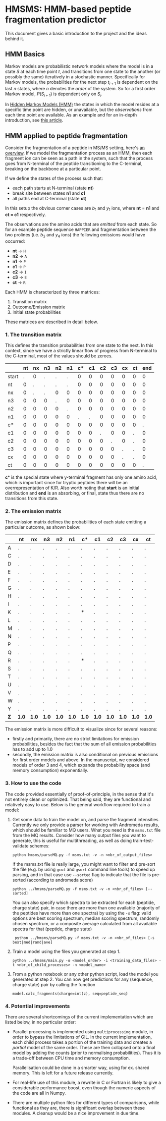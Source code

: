 # HMSMS: HMM-based peptide fragmentation predictor
This document gives a basic introduction to the project and the ideas behind it.

## HMM Basics
Markov models are probabilistic network models where the model is in a state $S$ at each time point $t$, and transitions from one state to the another (or possibly the same) iteratively in a stochastic manner. Specifically for Markov models, the probabilities for the next step $t_{i+1}$ is dependent on the last $n$ states, where $n$ denotes the _order_ of the system. So for a first order Markov model, $P(S_{i+1})$ is dependent only on $S_i$.

In [Hidden Markov Models (HMM)](https://en.wikipedia.org/wiki/Hidden_Markov_model) the states in which the model resides at a specific time point are hidden, or unavailable, but the _observations_ from each time point are available. As an example and for an in-depth introduction, see [this article](http://www.cs.sjsu.edu/~stamp/RUA/HMM.pdf).

## HMM applied to peptide fragmentation
Consider the fragmentation of a peptide in MS/MS setting, here's [an overview](http://www.matrixscience.com/help/fragmentation_help.html). If we model the fragmentation process as an HMM, then each fragment ion can be seen as a path in the system, such that the process goes from N-terminal of the peptide transitioning to the C-terminal, breaking on the backbone at a particular point.

If we define the states of the process such that:
 - each path starts at N-terminal (state **nt**)
 - break site between states **n1** and **c1**
 - all paths end at C-terminal (state **ct**)

In this setup the obvious corner cases are $b_1$ and $y_1$ ions, where **nt** = **n1** and **ct = c1** respectively.

The observations are the amino acids that are _emitted_ from each state. So for an example peptide sequence `HAPPIER` and fragmentation between the two prolines (i.e. $b_3$ and $y_4$ ions) the following emissions would have occurred:

- **nt** -> `H`
- **n2** -> `A`
- **n1** -> `P`
- **c1** -> `P`
- **c2** -> `I`
- **c3** -> `E`
- **ct** -> `R`

Each HMM is characterized by three matrices:
1. Transition matrix
2. Outcome/Emission matrix
3. Initial state probabilities

These matrices are described in detail below.

### 1. The transition matrix

This defines the transition probabilities from one state to the next. In this context, since we have a strictly linear flow of progress from N-terminal to the C-terminal, most of the values should be zeroes.


|       | nt | nx | n3 | n2 | n1 | c* | c1 | c2 | c3 | cx | ct | end |
|-------|----|----|----|----|----|----|----|----|----|----|----|-----|
| start | .  | 0  | .  | .  | .  | 0  | 0  | 0  | 0  | 0  | 0  | 0   |
| nt    | 0  | .  | .  | .  | .  | 0  | 0  | 0  | 0  | 0  | 0  | 0   |
| nx    | 0  | .  | .  | 0  | 0  | 0  | 0  | 0  | 0  | 0  | 0  | 0   |
| n3    | 0  | 0  | 0  | .  | 0  | 0  | 0  | 0  | 0  | 0  | 0  | 0   |
| n2    | 0  | 0  | 0  | 0  | .  | 0  | 0  | 0  | 0  | 0  | 0  | 0   |
| n1    | 0  | 0  | 0  | 0  | 0  | .  | .  | 0  | 0  | 0  | 0  | 0   |
| c*    | 0  | 0  | 0  | 0  | 0  | 0  | 0  | 0  | 0  | 0  | 0  | .   |
| c1    | 0  | 0  | 0  | 0  | 0  | 0  | 0  | .  | 0  | 0  | .  | 0   |
| c2    | 0  | 0  | 0  | 0  | 0  | 0  | 0  | 0  | .  | 0  | .  | 0   |
| c3    | 0  | 0  | 0  | 0  | 0  | 0  | 0  | 0  | 0  | .  | .  | 0   |
| cx    | 0  | 0  | 0  | 0  | 0  | 0  | 0  | 0  | 0  | .  | .  | 0   |
| ct    | 0  | 0  | 0  | 0  | 0  | 0  | 0  | 0  | 0  | 0  | 0  | .   |

**c*** is the special state where y-terminal fragment has only one amino acid, which is important since for tryptic peptides there will be an overrepresentation of K/R. Also worth noting that **start** is an initial distribution and **end** is an absorbing, or final, state thus there are no transitions from this state.


### 2. The emission matrix
The emission matrix defines the probabilities of each state emitting a particular outcome, as shown below:

|   | nt | nx | n3 | n2 | n1 | c* | c1 | c2 | c3 | cx | ct |
|---|----|----|----|----|----|----|----|----|----|----|----|
| A | .  | .  | .  | .  | .  | .  | .  | .  | .  | .  | .  |
| C | .  | .  | .  | .  | .  | .  | .  | .  | .  | .  | .  |
| D | .  | .  | .  | .  | .  | .  | .  | .  | .  | .  | .  |
| E | .  | .  | .  | .  | .  | .  | .  | .  | .  | .  | .  |
| F | .  | .  | .  | .  | .  | .  | .  | .  | .  | .  | .  |
| G | .  | .  | .  | .  | .  | .  | .  | .  | .  | .  | .  |
| H | .  | .  | .  | .  | .  | .  | .  | .  | .  | .  | .  |
| I | .  | .  | .  | .  | .  | .  | .  | .  | .  | .  | .  |
| K | .  | .  | .  | .  | .  | *  | .  | .  | .  | .  | .  |
| L | .  | .  | .  | .  | .  | .  | .  | .  | .  | .  | .  |
| M | .  | .  | .  | .  | .  | .  | .  | .  | .  | .  | .  |
| N | .  | .  | .  | .  | .  | .  | .  | .  | .  | .  | .  |
| P | .  | .  | .  | .  | .  | .  | .  | .  | .  | .  | .  |
| Q | .  | .  | .  | .  | .  | .  | .  | .  | .  | .  | .  |
| R | .  | .  | .  | .  | .  | *  | .  | .  | .  | .  | .  |
| S | .  | .  | .  | .  | .  | .  | .  | .  | .  | .  | .  |
| T | .  | .  | .  | .  | .  | .  | .  | .  | .  | .  | .  |
| U | .  | .  | .  | .  | .  | .  | .  | .  | .  | .  | .  |
| V | .  | .  | .  | .  | .  | .  | .  | .  | .  | .  | .  |
| W | .  | .  | .  | .  | .  | .  | .  | .  | .  | .  | .  |
| Y | .  | .  | .  | .  | .  | .  | .  | .  | .  | .  | .  |
| **Σ** | **1.0** | **1.0** | **1.0** | **1.0** | **1.0** | **1.0** | **1.0** | **1.0** | **1.0** | **1.0** | **1.0** |

The emission matrix is more difficult to visualize since for several reasons:

- firstly and primarily, there are no strict limitations for emission probabilities, besides the fact that the sum of all emission probabilities has to add up to 1.0
- secondly, the emission matrix is also conditional on previous emissions for first order models and above. In the manuscript, we considered models of order 3 and 4, which expands the probability space (and memory consumption) exponentially.

### 3. How to use the code
The code provided essentially of proof-of-principle, in the sense that it's not entirely clean or optimized. That being said, they are functional and relatively easy to use. Below is the general workflow required to train a model:

1. Get some data to train the model on, and parse the fragment intensities. Currently we only provide a parser for working with Andromeda results, which should be familiar to MQ users. What you need is the `msms.txt` file from the MQ results. Consider how many output files you want to generate, this is useful for multithreading, as well as doing train-test-validate schemes:

       python hmsms/parseMQ.py -f msms.txt -v -n <nbr_of_output_files>

    If the msms.txt file is really large, you might want to filter and pre-sort the file (e.g. by using `gcut` and `gsort` command line tools) to speed up parsing, and in that case use `--sorted` flag to indicate that the file is pre-sorted (according to andromeda score)

       python ../hmsms/parseMQ.py -f msms.txt -v -n <nbr_of_files> [--sorted]

    You can also specify which spectra to be extracted for each (peptide, charge state) pair, in case there are more than one available (majority of the peptides have more than one spectra) by using the `-s` flag: valid options are best scoring spectrum, median scoring spectrum, randomly chosen spectrum, or a composite average calculated from all available spectra for that (peptide, charge state)

        python ../hmsms/parseMQ.py -f msms.txt -v -n <nbr_of_files> [-s best|med|rand|ave]


2. Train a model using the files you generated at step 1.

       python ../hmsms/main.py -o <model_order> -i <training_data_files> -t <nbr_of_child_processes> -n <model_name>

3. From a python notebook or any other python script, load the model you generated at step 2. You can now get predictions for any (sequence, charge state) pair by calling the function

       model.calc_fragments(charge=int(z), seq=peptide_seq)


### 4. Potential improvements

There are several shortcomings of the current implementation which are listed below, in no particular order:

- Parallel processing is implemented using `multiprocessing` module, in order to bypass the limitations of GIL. In the current implementation, each child process takes a portion of the training data and creates a _partial_ model of the same order. These are then collapsed onto a final model by adding the counts (prior to normalising probabilities). Thus it is a trade-off between CPU time and memory consumption.

  Parallelisation could be done in a smarter way, using for ex. shared memory. This is left for a future release currently.

- For real-life use of this module, a rewrite in C or Fortran is likely to give a considerable performance boost, even though the numeric aspects of the code are all in Numpy.

- There are multiple python files for different types of comparisons, while functional as they are, there is significant overlap between these modules. A cleanup would be a nice improvement in due time.
